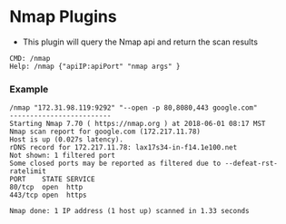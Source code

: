 # Nmap Plugins

* This plugin will query the Nmap api and return the scan results

```
CMD: /nmap
Help: /nmap {"apiIP:apiPort" "nmap args" }
```

### Example

```
/nmap "172.31.98.119:9292" "--open -p 80,8080,443 google.com"
-------------------------
Starting Nmap 7.70 ( https://nmap.org ) at 2018-06-01 08:17 MST
Nmap scan report for google.com (172.217.11.78)
Host is up (0.027s latency).
rDNS record for 172.217.11.78: lax17s34-in-f14.1e100.net
Not shown: 1 filtered port
Some closed ports may be reported as filtered due to --defeat-rst-ratelimit
PORT    STATE SERVICE
80/tcp  open  http
443/tcp open  https

Nmap done: 1 IP address (1 host up) scanned in 1.33 seconds
```
